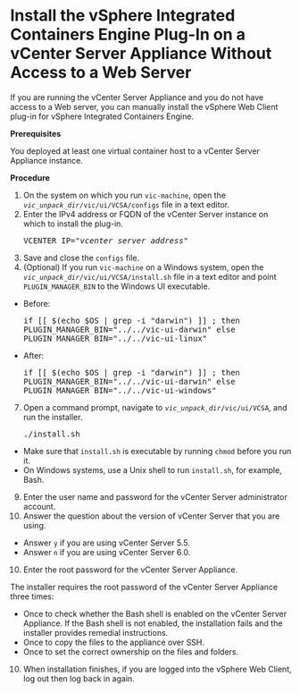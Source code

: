 # Install the vSphere Integrated Containers Engine Plug-In on a vCenter Server Appliance Without Access to a Web Server #

If you are running the vCenter Server Appliance and you do not have access to a Web server, you can manually install the vSphere Web Client plug-in for vSphere Integrated Containers Engine.

**Prerequisites**

You deployed at least one virtual container host to a vCenter Server Appliance instance.

**Procedure**

1. On the system on which you run `vic-machine`, open the <code><i>vic_unpack_dir</i>/vic/ui/VCSA/configs</code> file in a text editor.
4. Enter the IPv4 address or FQDN of the vCenter Server instance on which to install the plug-in. <pre>VCENTER_IP="<i>vcenter_server_address</i>"</pre>
6. Save and close the `configs` file.
7. (Optional) If you run `vic-machine` on a Windows system, open  the <code><i>vic_unpack_dir</i>/vic/ui/VCSA/install.sh</code> file in a text editor and point `PLUGIN_MANAGER_BIN` to the Windows UI executable.

 - Before:<pre>if [[ $(echo $OS | grep -i "darwin") ]] ; then
    PLUGIN_MANAGER_BIN="../../vic-ui-darwin"
else
    PLUGIN_MANAGER_BIN="../../vic-ui-linux"</pre>
  - After:<pre>if [[ $(echo $OS | grep -i "darwin") ]] ; then
    PLUGIN_MANAGER_BIN="../../vic-ui-darwin"
else
    PLUGIN_MANAGER_BIN="../../vic-ui-windows"</pre>

7. Open a command prompt, navigate to <code><i>vic_unpack_dir</i>/vic/ui/VCSA</code>, and run the installer.
   <pre>./install.sh</pre>
  - Make sure that `install.sh` is executable by running `chmod` before you run it.
  - On Windows systems, use a Unix shell to run `install.sh`, for example, Bash.
  
9. Enter the user name and password for the vCenter Server administrator account.
10. Answer the question about the version of vCenter Server that you are using.
  - Answer `y` if you are using vCenter Server 5.5.
  - Answer `n` if you are using vCenter Server 6.0.
10. Enter the root password for the vCenter Server Appliance.

  The installer requires the root password of the vCenter Server Appliance three times: 
   - Once to check whether the Bash shell is enabled on the vCenter Server Appliance. If the Bash shell is not enabled, the installation fails and the installer provides remedial instructions.
   - Once to copy the files to the appliance over SSH.
   - Once to set the correct ownership on the files and folders.
10. When installation finishes, if you are logged into the vSphere Web Client, log out then log back in again.